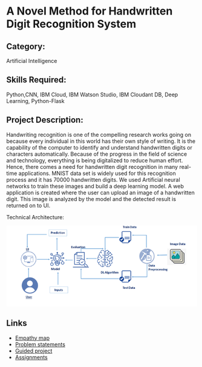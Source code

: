 # A Novel Method for Handwritten Digit Recognition System

## Category: 

Artificial Intelligence

## Skills Required: 

Python,CNN, IBM Cloud, IBM Watson Studio, IBM Cloudant DB, Deep Learning, Python-Flask

## Project Description:

Handwriting recognition is one of the compelling research works going on because every individual in this world has their own style of writing. It is the capability of the computer to identify and understand handwritten digits or characters automatically. Because of the progress in the field of science and technology, everything is being digitalized to reduce human effort. Hence, there comes a need for handwritten digit recognition in many real-time applications. MNIST data set is widely used for this recognition process and it has 70000 handwritten digits. We used Artificial neural networks to train these images and build a deep learning model. A web application is created where the user can upload an image of a handwritten digit. This image is analyzed by the model and the detected result is returned on to UI.

Technical Architecture:


![architecture - blueprint](https://github.com/IBM-EPBL/IBM-Project-31681-1660204101/blob/main/Project%20Design%20%26%20Planning/Ideation%20Phase/architecture.png)


## Links 

*  [Empathy map](https://github.com/IBM-EPBL/IBM-Project-31681-1660204101/tree/main/project%20design/Empathy_Map)
*  [Problem statements](https://github.com/IBM-EPBL/IBM-Project-31681-1660204101/tree/main/project%20design/problem%20statement)
*  [Guided project](https://github.com/imhariprakash/IBM-Nalaiyathiran-A-Novel-Method-for-Handwritten-Digit-Recognition-System/tree/main/Guided%20project)
*  [Assignments](https://github.com/IBM-EPBL/IBM-Project-31681-1660204101/tree/main/Asignments)
